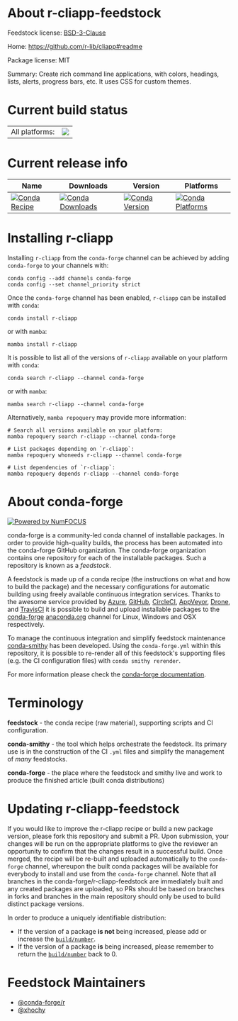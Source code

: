 About r-cliapp-feedstock
========================

Feedstock license: [BSD-3-Clause](https://github.com/conda-forge/r-cliapp-feedstock/blob/main/LICENSE.txt)

Home: https://github.com/r-lib/cliapp#readme

Package license: MIT

Summary: Create rich command line applications, with colors, headings, lists, alerts, progress bars, etc. It uses CSS for custom themes.

Current build status
====================


<table><tr><td>All platforms:</td>
    <td>
      <a href="https://dev.azure.com/conda-forge/feedstock-builds/_build/latest?definitionId=6898&branchName=main">
        <img src="https://dev.azure.com/conda-forge/feedstock-builds/_apis/build/status/r-cliapp-feedstock?branchName=main">
      </a>
    </td>
  </tr>
</table>

Current release info
====================

| Name | Downloads | Version | Platforms |
| --- | --- | --- | --- |
| [![Conda Recipe](https://img.shields.io/badge/recipe-r--cliapp-green.svg)](https://anaconda.org/conda-forge/r-cliapp) | [![Conda Downloads](https://img.shields.io/conda/dn/conda-forge/r-cliapp.svg)](https://anaconda.org/conda-forge/r-cliapp) | [![Conda Version](https://img.shields.io/conda/vn/conda-forge/r-cliapp.svg)](https://anaconda.org/conda-forge/r-cliapp) | [![Conda Platforms](https://img.shields.io/conda/pn/conda-forge/r-cliapp.svg)](https://anaconda.org/conda-forge/r-cliapp) |

Installing r-cliapp
===================

Installing `r-cliapp` from the `conda-forge` channel can be achieved by adding `conda-forge` to your channels with:

```
conda config --add channels conda-forge
conda config --set channel_priority strict
```

Once the `conda-forge` channel has been enabled, `r-cliapp` can be installed with `conda`:

```
conda install r-cliapp
```

or with `mamba`:

```
mamba install r-cliapp
```

It is possible to list all of the versions of `r-cliapp` available on your platform with `conda`:

```
conda search r-cliapp --channel conda-forge
```

or with `mamba`:

```
mamba search r-cliapp --channel conda-forge
```

Alternatively, `mamba repoquery` may provide more information:

```
# Search all versions available on your platform:
mamba repoquery search r-cliapp --channel conda-forge

# List packages depending on `r-cliapp`:
mamba repoquery whoneeds r-cliapp --channel conda-forge

# List dependencies of `r-cliapp`:
mamba repoquery depends r-cliapp --channel conda-forge
```


About conda-forge
=================

[![Powered by
NumFOCUS](https://img.shields.io/badge/powered%20by-NumFOCUS-orange.svg?style=flat&colorA=E1523D&colorB=007D8A)](https://numfocus.org)

conda-forge is a community-led conda channel of installable packages.
In order to provide high-quality builds, the process has been automated into the
conda-forge GitHub organization. The conda-forge organization contains one repository
for each of the installable packages. Such a repository is known as a *feedstock*.

A feedstock is made up of a conda recipe (the instructions on what and how to build
the package) and the necessary configurations for automatic building using freely
available continuous integration services. Thanks to the awesome service provided by
[Azure](https://azure.microsoft.com/en-us/services/devops/), [GitHub](https://github.com/),
[CircleCI](https://circleci.com/), [AppVeyor](https://www.appveyor.com/),
[Drone](https://cloud.drone.io/welcome), and [TravisCI](https://travis-ci.com/)
it is possible to build and upload installable packages to the
[conda-forge](https://anaconda.org/conda-forge) [anaconda.org](https://anaconda.org/)
channel for Linux, Windows and OSX respectively.

To manage the continuous integration and simplify feedstock maintenance
[conda-smithy](https://github.com/conda-forge/conda-smithy) has been developed.
Using the ``conda-forge.yml`` within this repository, it is possible to re-render all of
this feedstock's supporting files (e.g. the CI configuration files) with ``conda smithy rerender``.

For more information please check the [conda-forge documentation](https://conda-forge.org/docs/).

Terminology
===========

**feedstock** - the conda recipe (raw material), supporting scripts and CI configuration.

**conda-smithy** - the tool which helps orchestrate the feedstock.
                   Its primary use is in the construction of the CI ``.yml`` files
                   and simplify the management of *many* feedstocks.

**conda-forge** - the place where the feedstock and smithy live and work to
                  produce the finished article (built conda distributions)


Updating r-cliapp-feedstock
===========================

If you would like to improve the r-cliapp recipe or build a new
package version, please fork this repository and submit a PR. Upon submission,
your changes will be run on the appropriate platforms to give the reviewer an
opportunity to confirm that the changes result in a successful build. Once
merged, the recipe will be re-built and uploaded automatically to the
`conda-forge` channel, whereupon the built conda packages will be available for
everybody to install and use from the `conda-forge` channel.
Note that all branches in the conda-forge/r-cliapp-feedstock are
immediately built and any created packages are uploaded, so PRs should be based
on branches in forks and branches in the main repository should only be used to
build distinct package versions.

In order to produce a uniquely identifiable distribution:
 * If the version of a package **is not** being increased, please add or increase
   the [``build/number``](https://docs.conda.io/projects/conda-build/en/latest/resources/define-metadata.html#build-number-and-string).
 * If the version of a package **is** being increased, please remember to return
   the [``build/number``](https://docs.conda.io/projects/conda-build/en/latest/resources/define-metadata.html#build-number-and-string)
   back to 0.

Feedstock Maintainers
=====================

* [@conda-forge/r](https://github.com/conda-forge/r/)
* [@xhochy](https://github.com/xhochy/)

